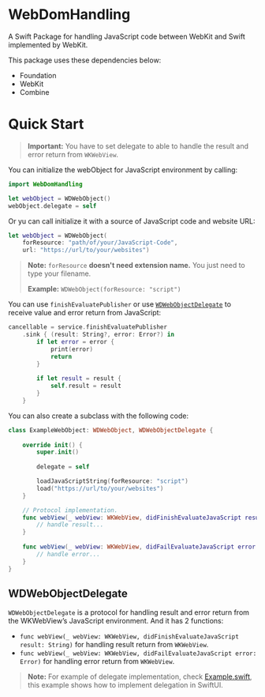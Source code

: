 
# WebDomHandling

A Swift Package for handling JavaScript code between WebKit and Swift implemented by WebKit.

This package uses these dependencies below:
- Foundation
- WebKit
- Combine

# Quick Start

> **Important:** You have to set delegate to able to handle the result and error return from `WKWebView`.

You can initialize the webObject for JavaScript environment by calling:

```swift
import WebDomHandling

let webObject = WDWebObject()
webObject.delegate = self
```

Or yu can call initialize it with a source of JavaScript code and website URL:

```swift
let webObject = WDWebObject(
    forResource: "path/of/your/JavaScript-Code",
    url: "https://url/to/your/websites")
```

> **Note:** `forResource` **doesn't need extension name.**
> You just need to type your filename.
>
> **Example:** `WDWebObject(forResource: "script")`

You can use `finishEvaluatePublisher` or use [`WDWebObjectDelegate`](#WDWebObjectDelegate) to receive value and error return from JavaScript:

```swift
cancellable = service.finishEvaluatePublisher
    .sink { (result: String?, error: Error?) in
        if let error = error {
            print(error)
            return
        }
        
        if let result = result {
            self.result = result
        }
    }
```

You can also create a subclass with the following code:

```swift
class ExampleWebObject: WDWebObject, WDWebObjectDelegate {
    
    override init() {
        super.init()
        
        delegate = self

        loadJavaScriptString(forResource: "script")
        load("https://url/to/your/websites")
    }

    // Protocol implementation.
    func webView(_ webView: WKWebView, didFinishEvaluateJavaScript result: String) {
        // handle result...
    }
    
    func webView(_ webView: WKWebView, didFailEvaluateJavaScript error: Error) {
        // handle error...
    }
}
```

## WDWebObjectDelegate

`WDWebObjectDelegate` is a protocol for handling result and error return from the WKWebView’s JavaScript environment. And it has 2 functions:

- `func webView(_ webView: WKWebView, didFinishEvaluateJavaScript result: String)` for handling result return from `WKWebView`.
- `func webView(_ webView: WKWebView, didFailEvaluateJavaScript error: Error)` for handling error return from `WKWebView`.

> **Note:** For example of delegate implementation, check [Example.swift](Sources/WebDomHandling/Example.swift), this example shows how to implement delegation in SwiftUI.
